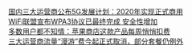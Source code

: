   
[国内三大运营商公布5G发展计划：2020年实现正式商用](http://www.dianyue.me/archives/700/uk8j8dv28kpfkbme/)  
[WiFi联盟宣布WPA3协议已最终完成 安全性增加](http://www.dianyue.me/archives/691/m3qxlzsyxlzrjg8j/)  
[多数用户都不知情：苹果商店这款产品每周悄悄扣费](http://www.dianyue.me/archives/687/vqhrr5tn0twqy2vr/)  
[三大运营商流量“漫游”费今起正式取消，部分套餐仍例外](http://www.dianyue.me/archives/704/tbnrd1lp40wsk3qx/)
